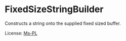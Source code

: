 FixedSizeStringBuilder
======================

Constructs a string onto the supplied fixed sized buffer.

License: [Ms-PL](http://www.opensource.org/licenses/ms-pl.html)
